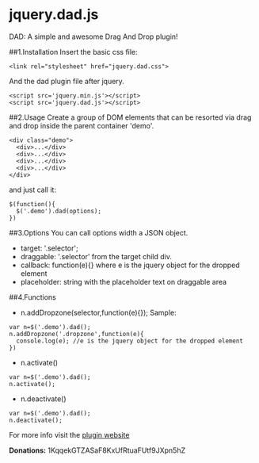 # jquery.dad.js
DAD: A simple and awesome Drag And Drop plugin!

##1.Installation
Insert the basic css file:
```
<link rel="stylesheet" href="jquery.dad.css">
```` 
And the dad plugin file after jquery.
```
<script src='jquery.min.js'></script>
<script src='jquery.dad.js'></script>
```
##2.Usage
Create a group of DOM elements that can be resorted via drag and drop inside the parent container 'demo'.
```
<div class="demo">
  <div>...</div>
  <div>...</div>
  <div>...</div>
  <div>...</div>
</div>
```
and just call it:
```
$(function(){ 
  $('.demo').dad(options);
}) 
```
##3.Options
You can call options width a JSON object.
* target: '.selector';
* draggable: '.selector' from the target child div. 
* callback: function(e){} where e is the jquery object for the dropped element
* placeholder: string with the placeholder text on draggable area

##4.Functions
* n.addDropzone(selector,function(e){});
Sample:
```
var n=$('.demo').dad();
n.addDropzone('.dropzone',function(e){
  console.log(e); //e is the jquery object for the dropped element
})
```
* n.activate()
```
var n=$('.demo').dad();
n.activate();
```
* n.deactivate()
```
var n=$('.demo').dad();
n.deactivate();
```


For more info visit the [plugin website](http://konsole.studio/dad)




**Donations:**
1KqqekGTZASaF8KxUfRtuaFUtf9JXpn5hZ
